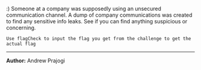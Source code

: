 :) Someone at a company was supposedly using an unsecured communication channel. A dump of company communications was created to find any sensitive info leaks. See if you can find anything suspicious or concerning.

`Use flagCheck to input the flag you get from the challenge to get the actual flag`

---
**Author:** Andrew Prajogi
